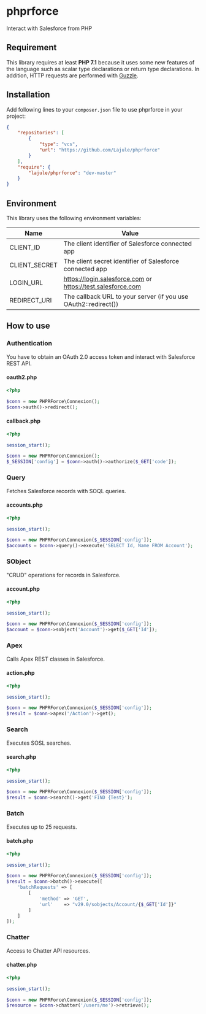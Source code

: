 # phprforce

Interact with Salesforce from PHP

## Requirement

This library requires at least **PHP 7.1** because it uses some new features of
the language such as scalar type declarations or return type declarations. In
addition, HTTP requests are performed with [Guzzle][1].

## Installation

Add following lines to your `composer.json` file to use phprforce in your
project:

```json
{
    "repositories": [
        {
            "type": "vcs",
            "url": "https://github.com/Lajule/phprforce"
        }
    ],
    "require": {
        "lajule/phprforce": "dev-master"
    }
}
```

## Environment

This library uses the following environment variables:

Name | Value
---- | -----
CLIENT_ID | The client identifier of Salesforce connected app
CLIENT_SECRET | The client secret identifier of Salesforce connected app
LOGIN_URL | https://login.salesforce.com or https://test.salesforce.com
REDIRECT_URI | The callback URL to your server (if you use OAuth2::redirect())

## How to use

### Authentication

You have to obtain an OAuth 2.0 access token and interact with Salesforce REST
API.

#### oauth2.php

```php
<?php

$conn = new PHPRForce\Connexion();
$conn->auth()->redirect();
```

#### callback.php

```php
<?php

session_start();

$conn = new PHPRForce\Connexion();
$_SESSION['config'] = $conn->auth()->authorize($_GET['code']);
```

### Query

Fetches Salesforce records with SOQL queries.

#### accounts.php

```php
<?php

session_start();

$conn = new PHPRForce\Connexion($_SESSION['config']);
$accounts = $conn->query()->execute('SELECT Id, Name FROM Account');
```

### SObject

"CRUD" operations for records in Salesforce.

#### account.php

```php
<?php

session_start();

$conn = new PHPRForce\Connexion($_SESSION['config']);
$account = $conn->sobject('Account')->get($_GET['Id']);
```

### Apex

Calls Apex REST classes in Salesforce.

#### action.php

```php
<?php

session_start();

$conn = new PHPRForce\Connexion($_SESSION['config']);
$result = $conn->apex('/Action')->get();
```

### Search

Executes SOSL searches.

#### search.php

```php
<?php

session_start();

$conn = new PHPRForce\Connexion($_SESSION['config']);
$result = $conn->search()->get('FIND {Test}');
```

### Batch

Executes up to 25 requests.

#### batch.php

```php
<?php

session_start();

$conn = new PHPRForce\Connexion($_SESSION['config']);
$result = $conn->batch()->execute([
    'batchRequests' => [
        [
            'method' => 'GET',
            'url'    => "v29.0/sobjects/Account/{$_GET['Id']}"
        ]
    ]
]);
```

### Chatter

Access to Chatter API resources.

#### chatter.php

```php
<?php

session_start();

$conn = new PHPRForce\Connexion($_SESSION['config']);
$resource = $conn->chatter('/users/me')->retrieve();
```

[1]: https://github.com/guzzle/guzzle (Guzzle, an extensible PHP HTTP client)
